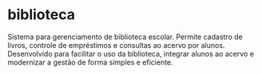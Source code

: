 # biblioteca
Sistema para gerenciamento de biblioteca escolar. Permite cadastro de livros, controle de empréstimos e consultas ao acervo por alunos. Desenvolvido para facilitar o uso da biblioteca, integrar alunos ao acervo e modernizar a gestão de forma simples e eficiente.
